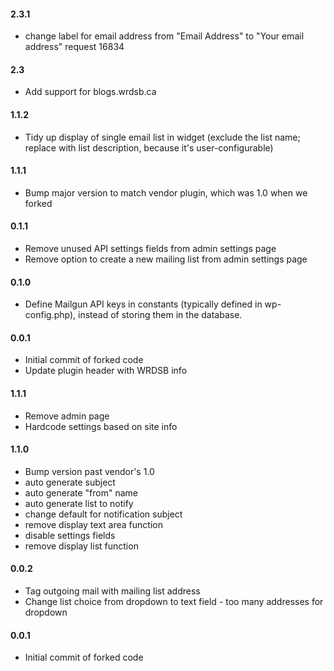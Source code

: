 #### 2.3.1
* change label for email address from "Email Address" to "Your email address" request 16834

#### 2.3
* Add support for blogs.wrdsb.ca

#### 1.1.2
* Tidy up display of single email list in widget (exclude the list name; replace with list description, because it's user-configurable)

#### 1.1.1
* Bump major version to match vendor plugin, which was 1.0 when we forked

#### 0.1.1
* Remove unused API settings fields from admin settings page
* Remove option to create a new mailing list from admin settings page

#### 0.1.0
* Define Mailgun API keys in constants (typically defined in wp-config.php), instead of storing them in the database.

#### 0.0.1
* Initial commit of forked code
* Update plugin header with WRDSB info
#### 1.1.1
* Remove admin page
* Hardcode settings based on site info

#### 1.1.0
* Bump version past vendor's 1.0
* auto generate subject
* auto generate "from" name
* auto generate list to notify
* change default for notification subject
* remove display text area function
* disable settings fields
* remove display list function

#### 0.0.2
* Tag outgoing mail with mailing list address
* Change list choice from dropdown to text field - too many addresses for dropdown

#### 0.0.1
* Initial commit of forked code
